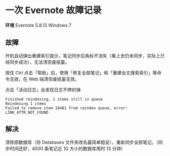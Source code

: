 # 一次 Evernote 故障记录

**环境** Evernote 5.8.13  Windows 7

## 故障

开机自动弹出重建索引提示，笔记同步后角标不消失（看上去仍未同步，实际上已经同步成功），无法清空废纸篓。

按住 Ctrl 点击「帮助」后，使用「修复全部笔记」和「重建全文搜索索引」等命令无效，在 Web 端清空废纸篓无效。

点击「活动日志」会发现日志不停的弹

```
Finished reindexing, 1 items still in queue
Reindexing 1 items
Failed to remove item 18481 from reindex queue, error: LINK_ATTR_NOT_FOUND
```

## 解决

清除原数据库（将 Databases 文件夹改名最简单稳妥），重新同步全部笔记。（同步时间还好，4000 条笔记近 1G 大小的数据库用时 13 分钟）